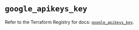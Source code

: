 # `google_apikeys_key`

Refer to the Terraform Registry for docs: [`google_apikeys_key`](https://registry.terraform.io/providers/hashicorp/google/6.14.1/docs/resources/apikeys_key).
